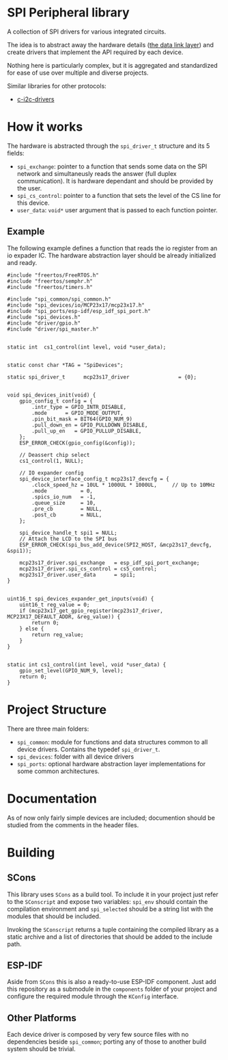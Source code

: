# SPI Peripheral library

A collection of SPI drivers for various integrated circuits. 

The idea is to abstract away the hardware details ([the data link layer](https://en.wikipedia.org/wiki/Data_link_layer)) and create drivers that implement the API required by each device.

Nothing here is particularly complex, but it is aggregated and standardized for ease of use over multiple and diverse projects.

Similar libraries for other protocols:
- [c-i2c-drivers](https://github.com/Maldus512/c-i2c-drivers)

# How it works

The hardware is abstracted through the `spi_driver_t` structure and its 5 fields:

 - `spi_exchange`: pointer to a function that sends some data on the SPI network and simultaneusly reads the answer (full duplex communication). 
    It is hardware dependant and should be provided by the user.
 - `spi_cs_control`: pointer to a function that sets the level of the CS line for this device.
 - `user_data`: `void*` user argument that is passed to each function pointer.

## Example

The following example defines a function that reads the io register from an io expader IC.
The hardware abstraction layer should be already initialized and ready.

```
#include "freertos/FreeRTOS.h"
#include "freertos/semphr.h"
#include "freertos/timers.h"

#include "spi_common/spi_common.h"
#include "spi_devices/io/MCP23x17/mcp23x17.h"
#include "spi_ports/esp-idf/esp_idf_spi_port.h"
#include "spi_devices.h"
#include "driver/gpio.h"
#include "driver/spi_master.h"


static int  cs1_control(int level, void *user_data);


static const char *TAG = "SpiDevices";

static spi_driver_t      mcp23s17_driver                = {0};


void spi_devices_init(void) {
    gpio_config_t config = {
        .intr_type = GPIO_INTR_DISABLE,
        .mode      = GPIO_MODE_OUTPUT,
        .pin_bit_mask = BIT64(GPIO_NUM_9) 
        .pull_down_en = GPIO_PULLDOWN_DISABLE,
        .pull_up_en   = GPIO_PULLUP_DISABLE,
    };
    ESP_ERROR_CHECK(gpio_config(&config));

    // Deassert chip select
    cs1_control(1, NULL);

    // IO expander config
    spi_device_interface_config_t mcp23s17_devcfg = {
        .clock_speed_hz = 10UL * 1000UL * 1000UL,     // Up to 10MHz
        .mode           = 0,
        .spics_io_num   = -1,
        .queue_size     = 10,
        .pre_cb         = NULL,
        .post_cb        = NULL,
    };

    spi_device_handle_t spi1 = NULL;
    // Attach the LCD to the SPI bus
    ESP_ERROR_CHECK(spi_bus_add_device(SPI2_HOST, &mcp23s17_devcfg, &spi1));

    mcp23s17_driver.spi_exchange   = esp_idf_spi_port_exchange;
    mcp23s17_driver.spi_cs_control = cs5_control;
    mcp23s17_driver.user_data      = spi1;
}


uint16_t spi_devices_expander_get_inputs(void) {
    uint16_t reg_value = 0;
    if (mcp23x17_get_gpio_register(mcp23s17_driver, MCP23X17_DEFAULT_ADDR, &reg_value)) {
        return 0;
    } else {
        return reg_value;
    }
}


static int cs1_control(int level, void *user_data) {
    gpio_set_level(GPIO_NUM_9, level);
    return 0;
}
```

# Project Structure

There are three main folders:
 - `spi_common`: module for functions and data structures common to all device drivers. Contains the typedef `spi_driver_t`.
 - `spi_devices`: folder with all device drivers
 - `spi_ports`: optional hardware abstraction layer implementations for some common architectures.


# Documentation

As of now only fairly simple devices are included; documention should be studied from the comments in the header files.

# Building

## SCons

This library uses `SCons` as a build tool. To include it in your project just refer to the `SConscript` and expose two variables:
`spi_env` should contain the compilation environment and `spi_selected` should be a string list with the modules that should be included.

Invoking the `SConscript` returns a tuple containing the compiled library as a static archive and a list of directories that should 
be added to the include path.

## ESP-IDF

Aside from `SCons` this is also a ready-to-use ESP-IDF component. Just add this repository as a submodule in the `components` folder of your project
and configure the required module through the `KConfig` interface. 

## Other Platforms

Each device driver is composed by very few source files with no dependencies beside `spi_common`; porting any of those to another build system should be trivial.

